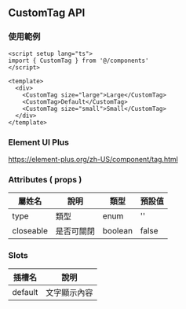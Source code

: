 ## CustomTag API

### 使用範例

```vue
<script setup lang="ts">
import { CustomTag } from '@/components'
</script>

<template>
  <div>
    <CustomTag size="large">Large</CustomTag>
    <CustomTag>Default</CustomTag>
    <CustomTag size="small">Small</CustomTag>
  </div>
</template>
```

### Element UI Plus

https://element-plus.org/zh-US/component/tag.html

### Attributes ( props )

| 屬姓名    | 說明       | 類型    | 預設值 |
| --------- | ---------- | ------- | ------ |
| type      | 類型       | enum    | ''     |
| closeable | 是否可關閉 | boolean | false  |

### Slots

| 插槽名  | 說明         |
| ------- | ------------ |
| default | 文字顯示內容 |
